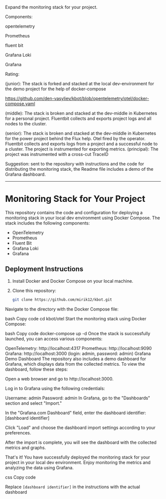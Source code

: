 Expand the monitoring stack for your project.

Components:

opentelemetry

Prometheus

fluent bit

Grafana Loki

Grafana

Rating:

(junior): The stack is forked and stacked at the local dev-environment for the demo project for the help of docker-compose

https://github.com/den-vasyliev/kbot/blob/opentelemetry/otel/docker-compose.yaml

 (middle): The stack is broken and stacked at the dev-middle in Kubernetes for a personal project. Fluentbit collects and exports project logs and all nodes to the cluster.

(senior): The stack is broken and stacked at the dev-middle in Kubernetes for the power project behind the Flux help. Otel fired by the operator. Fluentbit collects and exports logs from a project and a successful node to a cluster. The project is instrumented for exporting metrics.
(principal): The project was instrumented with a cross-cut TraceID

Suggestion: sent to the repository with instructions and the code for distributing the monitoring stack, the Readme file includes a demo of the Grafana dashboard.


-------------------------------------------



# Monitoring Stack for Your Project

This repository contains the code and configuration for deploying a monitoring stack in your local dev environment using Docker Compose. The stack includes the following components:

- OpenTelemetry
- Prometheus
- Fluent Bit
- Grafana Loki
- Grafana

## Deployment Instructions

1. Install Docker and Docker Compose on your local machine.

2. Clone this repository:

   ```bash
   git clone https://github.com/mirik12/kbot.git
Navigate to the directory with the Docker Compose file:

bash
Copy code
cd kbot/otel
Start the monitoring stack using Docker Compose:

bash
Copy code
docker-compose up -d
Once the stack is successfully launched, you can access various components:

OpenTelemetry: http://localhost:4317
Prometheus: http://localhost:9090
Grafana: http://localhost:3000 (login: admin, password: admin)
Grafana Demo Dashboard
The repository also includes a demo dashboard for Grafana, which displays data from the collected metrics. To view the dashboard, follow these steps:

Open a web browser and go to http://localhost:3000.

Log in to Grafana using the following credentials:

Username: admin
Password: admin
In Grafana, go to the "Dashboards" section and select "Import."

In the "Grafana.com Dashboard" field, enter the dashboard identifier: [dashboard identifier]

Click "Load" and choose the dashboard import settings according to your preferences.

After the import is complete, you will see the dashboard with the collected metrics and graphs.

That's it! You have successfully deployed the monitoring stack for your project in your local dev environment. Enjoy monitoring the metrics and analyzing the data using Grafana.

css
Copy code

Replace `[dashboard identifier]` in the instructions with the actual dashboard 